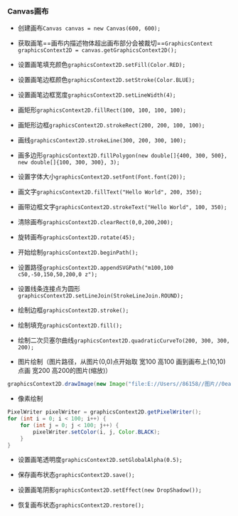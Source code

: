 ### Canvas画布

* 创建画布`Canvas canvas = new Canvas(600, 600);`

* 获取画笔==画布内描述物体超出画布部分会被裁切==`GraphicsContext graphicsContext2D = canvas.getGraphicsContext2D();`

* 设置画笔填充颜色`graphicsContext2D.setFill(Color.RED);`

* 设置画笔边框颜色`graphicsContext2D.setStroke(Color.BLUE);`

* 设置画笔边框宽度`graphicsContext2D.setLineWidth(4);`

* 画矩形`graphicsContext2D.fillRect(100, 100, 100, 100);`

* 画矩形边框`graphicsContext2D.strokeRect(200, 200, 100, 100);`

* 画线`graphicsContext2D.strokeLine(300, 200, 300, 100);`

* 画多边形`graphicsContext2D.fillPolygon(new double[]{400, 300, 500}, new double[]{100, 300, 300}, 3);`

* 设置字体大小`graphicsContext2D.setFont(Font.font(20));`

* 画文字`graphicsContext2D.fillText("Hello World", 200, 350);`

* 画带边框文字`graphicsContext2D.strokeText("Hello World", 100, 350);`

* 清除画布`graphicsContext2D.clearRect(0,0,200,200);`

* 旋转画布`graphicsContext2D.rotate(45);`

* 开始绘制`graphicsContext2D.beginPath();`

* 设置路径`graphicsContext2D.appendSVGPath("m100,100 c50,-50,150,50,200,0 z");`

* 设置线条连接点为圆形`graphicsContext2D.setLineJoin(StrokeLineJoin.ROUND);`

* 绘制边框`graphicsContext2D.stroke();`

* 绘制填充`graphicsContext2D.fill();`

* 绘制二次贝塞尔曲线`graphicsContext2D.quadraticCurveTo(200, 300, 300, 200);`

* 图片绘制（图片路径，从图片(0,0)点开始取 宽100 高100 画到画布上(10,10)点画 宽200 高200的图片(缩放)）
  
```java
graphicsContext2D.drawImage(new Image("file:E://Users//86158//图片//0ea0dc59c3c01450e33a1d2131f1c6f.jpg"),0,0,100,100,10,10,200,200);
```

* 像素绘制
  
```java
PixelWriter pixelWriter = graphicsContext2D.getPixelWriter();  
for (int i = 0; i < 100; i++) {  
    for (int j = 0; j < 100; j++) {  
        pixelWriter.setColor(i, j, Color.BLACK);  
    }  
}
```
* 设置画笔透明度`graphicsContext2D.setGlobalAlpha(0.5);`

* 保存画布状态`graphicsContext2D.save();`

* 设置画笔阴影`graphicsContext2D.setEffect(new DropShadow());`

* 恢复画布状态`graphicsContext2D.restore();`
